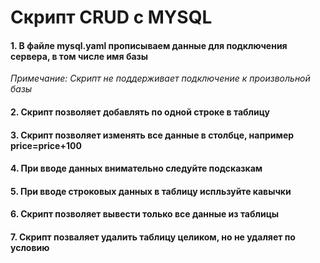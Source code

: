 # Скрипт CRUD с MYSQL

#### 1. В файле mysql.yaml прописываем данные для подключения сервера, в том числе имя базы
_Примечание: Скрипт не поддерживает подключение к произвольной базы_

#### 2. Скрипт позволяет добавлять по одной  строке в  таблицу
#### 3. Скрипт позволяет изменять все данные в столбце, например price=price+100
#### 4. При вводе данных внимательно следуйте подсказкам
#### 5. При вводе строковых данных в таблицу испльзуйте кавычки
#### 6. Скрипт позволяет вывести только все данные из таблицы
#### 7. Скрипт позваляет удалить таблицу целиком, но не удаляет по условию